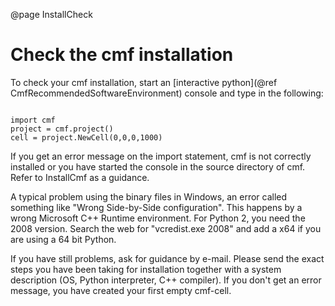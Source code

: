 @page InstallCheck

# Check the cmf installation

To check your cmf installation, start an [interactive python](@ref CmfRecommendedSoftwareEnvironment) console and type in the
following:

~~~~~~~~~~{.py}

import cmf
project = cmf.project()
cell = project.NewCell(0,0,0,1000)
~~~~~~~~~~


If you get an error message on the import statement, cmf is not
correctly installed or you have started the console in the source
directory of cmf. Refer to InstallCmf as a guidance.

A typical problem using the binary files in Windows, an error called
something like "Wrong Side-by-Side configuration". This happens by a
wrong Microsoft C++ Runtime environment. For Python 2, you need the 2008
version. Search the web for "vcredist.exe 2008" and add a x64 if you are
using a 64 bit Python.

If you have still problems, ask for guidance by e-mail. Please send the
exact steps you have been taking for installation together with a system
description (OS, Python interpreter, C++ compiler). If you don't get an
error message, you have created your first empty cmf-cell. 
